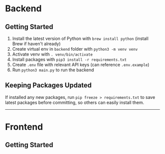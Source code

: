 
# Backend
## Getting Started
1. Install the latest version of Python with `brew install python` (install Brew if haven't already)
2. Create virtual env in `backend` folder with `python3 -m venv venv`
3. Activate venv with `. venv/bin/activate`
4. Install packages with `pip3 install -r requirements.txt`
5. Create `.env` file with relevant API keys (can reference `.env.example`)
6. Run `python3 main.py` to run the backend

## Keeping Packages Updated
If installed any new packages, run `pip freeze > requirements.txt` to save latest packages before committing, so others can easily install them.


---

# Frontend
## Getting Started
